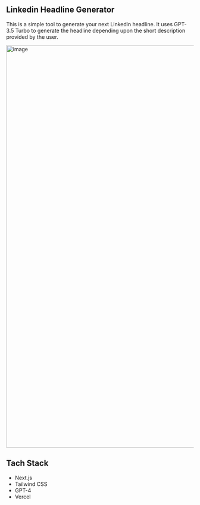 ## Linkedin Headline Generator

This is a simple tool to generate your next Linkedin headline. It uses GPT-3.5 Turbo to generate the headline depending upon the short description provided by the user.

<img width="1080" alt="image" src="https://github.com/naveendwgn/Linkedin-Headline-Generator/assets/114351583/94968e11-6c52-4f7e-8e8c-e58fb65179cc">

## Tach Stack

- Next.js
- Tailwind CSS
- GPT-4
- Vercel
